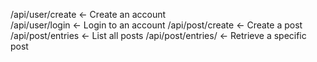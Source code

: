 
/api/user/create <- Create an account<br>
/api/user/login <- Login to an account
/api/post/create <- Create a post
/api/post/entries <- List all posts
/api/post/entries/<id> <- Retrieve a specific post 


